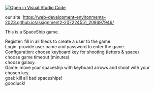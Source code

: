 [![Open in Visual Studio Code](https://classroom.github.com/assets/open-in-vscode-718a45dd9cf7e7f842a935f5ebbe5719a5e09af4491e668f4dbf3b35d5cca122.svg)](https://classroom.github.com/online_ide?assignment_repo_id=10790616&assignment_repo_type=AssignmentRepo)


our site: https://web-development-environments-2023.github.io/assignment2-207224551_208697946/

This is a SpaceShip game. 

Register: fill in all fileds to create a user to the game.   
Login: provide user name and password to enter the game.   
Configuration: choose keyboard key for shooting (letters & space)  
               choose game timeout (minutes)  
               choose galaxy.   
Game: move your spaceship with keyboard arrows and shoot with your chosen key.   
      goal: kill all bad spaceships!  
      goodluck!
